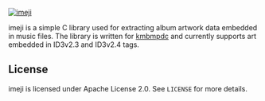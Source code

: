 [![imeji](http://perala.me/imeji/header.png)](https://github.com/arttuperala/imeji)

imeji is a simple C library used for extracting album artwork data embedded in music files. The library is written for [kmbmpdc](https://github.com/arttuperala/kmbmpdc) and currently supports art embedded in ID3v2.3 and ID3v2.4 tags.

## License

imeji is licensed under Apache License 2.0. See `LICENSE` for more details.
